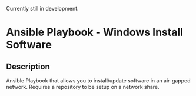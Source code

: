 Currently still in development.

# Ansible Playbook - Windows Install Software
## Description
Ansible Playbook that allows you to install/update software in an air-gapped network. Requires a repository to be setup on a network share.
